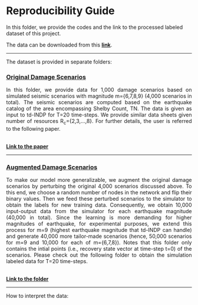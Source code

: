 # Reproducibility Guide

In this folder, we provide the codes and the link to the processed labeled dataset of this project. <br>

The data can be downloaded from this [**link**](https://drive.google.com/drive/folders/152SPVDyGgWmKyslWacTM4tLeYTRvMQPg?usp=sharing). <br>

---

The dataset is provided in separate folders: <br>

### [Original Damage Scenarios](https://drive.google.com/drive/folders/1z12XTpZ16RhSGCv3Co-Ge8BNYXTvoXa7?usp=sharing)

<div align="justify"> In this folder, we provide data for 1,000 damage scenarios based on simulated seismic scenarios with magnitude m={6,7,8,9} (4,000 scenarios in total). The seismic scenarios are computed based on the earthquake catalog of the area encompassing Shelby Count, TN. The data is given as input to td-INDP for T=20 time-steps. We provide similar data sheets given number of resources R<sub>c</sub>={2,3,...,8}. For further details, the user is referred to the following paper. </div> <br>

[**Link to the paper**](https://onlinelibrary.wiley.com/doi/full/10.1111/mice.12171?casa_token=Dx3wgv1vfkUAAAAA%3ANI2tStQRoTCrj5AmZ7LchqlvQYhmyoHHC35rgz6x39eRDvtURRIUnPeNq0uhbUxSFu-XYd06JdhDEUY) <br>

---

### [Augmented Damage Scenarios](https://drive.google.com/drive/folders/1ax1L9eTA0WaA-mOWe6dOAkIKEp3sj4g2?usp=sharing)

<div align="justify"> To make our model more generalizable, we augment the original damage scenarios by perturbing the original 4,000 scenarios discussed above. To this end, we choose a random number of nodes in the network and flip their binary values. Then we feed these perturbed scenarios to the simulator to obtain the labels for new training data. Consequently, we obtain 10,000 input-output data from the simulator for each earthquake magnitude (40,000 in total). Since the learning is more demanding for higher magnitudes of earthquake, for experimental purposes, we extend this process for m=9 (highest earthquake magnitude that td-INDP can handle) and generate 40,000 more tailor-made scenarios (hence, 50,000 scenarios for m=9 and 10,000 for each of m={6,7,8}). Notes that this folder only contains the intial points (i.e., recovery state vector at time-step t=0) of the scenarios. Please check out the following folder to obtain the simulation labeled data for T=20 time-steps. </div> <br>
  
 [**Link to the folder**](https://drive.google.com/drive/folders/1HzQ2BW7rGoIW2m0TyxUoqJ2Y87jO19Qp?usp=sharing) <br>
 
 ---

How to interpret the data: <br>
